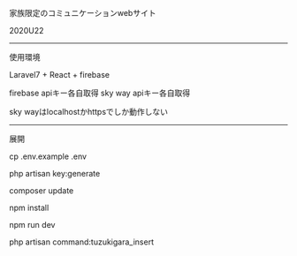 家族限定のコミュニケーションwebサイト

2020U22

_____________________________________________________________________

使用環境

Laravel7 + React + firebase

firebase apiキー各自取得
sky way apiキー各自取得

sky wayはlocalhostかhttpsでしか動作しない
_____________________________________________________________________

展開

cp .env.example .env

php artisan key:generate

composer update

npm install

npm run dev

php artisan command:tuzukigara_insert
